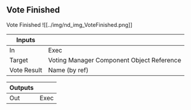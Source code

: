 ## Vote Finished
Vote Finished
![[../img/nd_img_VoteFinished.png]]

|Inputs||
|--|--|
| In | Exec |
| Target | Voting Manager Component Object Reference |
| Vote Result | Name (by ref) |

|Outputs||
|--|--|
| Out | Exec |
